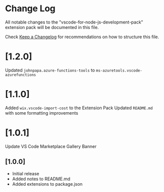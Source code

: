 # Change Log
All notable changes to the "vscode-for-node-js-development-pack" extension pack will be documented in this file.

Check [Keep a Changelog](http://keepachangelog.com/) for recommendations on how to structure this file.

# [1.2.0]
Updated `johnpapa.azure-functions-tools` to `ms-azuretools.vscode-azurefunctions`

# [1.1.0]
Added `wix.vscode-import-cost` to the Extension Pack
Updated `README.md` with some formatting improvements

# [1.0.1]
Update VS Code Marketplace Gallery Banner

## [1.0.0]
- Initial release
- Added notes to README.md
- Added extensions to package.json
